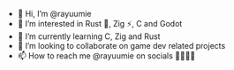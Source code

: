 - 👋 Hi, I’m @rayuumie
- 👀 I’m interested in Rust 🦀, Zig ⚡, C and Godot
- 🌱 I’m currently learning C, Zig and Rust
- 💞️ I’m looking to collaborate on game dev related projects
- 📫 How to reach me @rayuumie on socials 🧙‍♂️👍🏻

<!---
rayuumie/rayuumie is a ✨ special ✨ repository because its `README.md` (this file) appears on your GitHub profile.
You can click the Preview link to take a look at your changes.
--->
